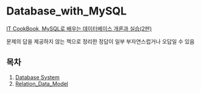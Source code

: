 # Database_with_MySQL

[IT CookBook, MySQL로 배우는 데이터베이스 개론과 실습(2판)](https://hanbit.co.kr/store/books/look.php?p_code=B7813024732)

문제의 답을 제공하지 않는 책으로 정리한 정답이 일부 부자연스럽거나 오답일 수 있음

## 목차
1. [Database System](https://github.com/JinhyeokKo/Database_with_MySQL/tree/main/Database_System)
2. [Relation_Data_Model](https://github.com/JinhyeokKo/Database_with_MySQL/tree/main/Relation_Data_Model)